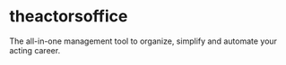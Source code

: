 # theactorsoffice
The all-in-one management tool to organize, simplify and automate your acting career.

